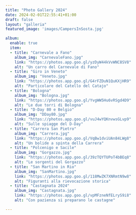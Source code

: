 ```yaml
---
title: "Photo Gallery 2024"
date: 2024-02-01T22:55:41+01:00
draft: false
layout: "galleria"
featured_image: 'images/CampersInSosta.jpg'

album:
  enable: true
  item:
  - title: "Carnevale a Fano"
    album_img: "CarnevaleFano.jpg"
    link: "https://photos.app.goo.gl/yzDyW44kVvWNC8SV8"
    alt: "Un carro del Carnevale di Fano"  
  - title: "Giro in Veneto"
    album_img: "Veneto.jpg"
    link: "https://photos.app.goo.gl/G4rFZDuN1QuKXjHR9"
    alt: "Particolare del Catello del Catajo"  
  - title: "Bologna"
    album_img: "Bologna.jpg"
    link: "https://photos.app.goo.gl/YvgWW5Hu6vRSgd4D9"
    alt: "Le due torri di Bologna"
  - title: "D-Day 80 e Belgio"
    album_img: "DDay80.jpg"
    link: "https://photos.app.goo.gl/vuJ4wYQKnvwsGLvp9"
    alt: "Sulle spiagge del D-Day"
  - title: "Carrera San Pietro"
    album_img: "Carrera.jpg"
    link: "https://photos.app.goo.gl/VqBw1dviUAn84LWg8"
    alt: "Un bolide a spinta della Carrera"             
  - title: "Polcenigo e Sacile"
    album_img: "Gorgazzo.jpg"
    link: "https://photos.app.goo.gl/39zTQYTUPoT4bBEq8"
    alt: "Le sorgenti del Gorgazzo"  
  - title: "San Martino in Rio"
    album_img: "SanMartino.jpg"
    link: "https://photos.app.goo.gl/118MwZK7XNRmtN9w8"
    alt: "Figuranti alla rievocazione storica"
  - title: "Castagnata 2024"
    album_img: "Castagnata.jpg"
    link: "https://photos.app.goo.gl/vpMFzneNfELryS9i8"
    alt: "Con pazienza si preparano le castagne"             

---
```



